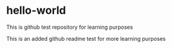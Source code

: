 # hello-world
This is github test repository for learning purposes

This is an added github readme test for more learning purposes

